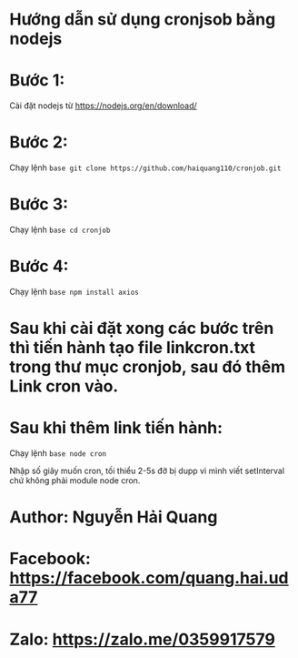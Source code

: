 # Hướng dẫn sử dụng cronjsob bằng nodejs

# Bước 1:
Cài đặt nodejs từ <a href="https://nodejs.org/en/download/">https://nodejs.org/en/download/</a>

# Bước 2:
Chạy lệnh ```base git clone https://github.com/haiquang110/cronjob.git```

# Bước 3:
Chạy lệnh ```base cd cronjob```

# Bước 4:
Chạy lệnh ```base npm install axios```

# Sau khi cài đặt xong các bước trên thì tiến hành tạo file linkcron.txt trong thư mục cronjob, sau đó thêm Link cron vào.

# Sau khi thêm link tiến hành:
Chạy lệnh ```base node cron```

Nhập số giây muốn cron, tối thiểu 2-5s đỡ bị dupp vì mình viết setInterval chứ không phải module node cron.

# Author: Nguyễn Hải Quang
# Facebook: <a href="https://facebook.com/quang.hai.uda77">https://facebook.com/quang.hai.uda77</a>
# Zalo: <a href="https://zalo.me/0359917579">https://zalo.me/0359917579</a>
